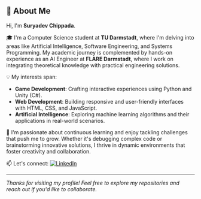 ## 👋 About Me

Hi, I'm **Suryadev Chippada**.

🎓 I'm a Computer Science student at **TU Darmstadt**, where I'm delving into areas like Artificial Intelligence, Software Engineering, and Systems Programming. My academic journey is complemented by hands-on experience as an AI Engineer at **FLARE Darmstadt**, where I work on integrating theoretical knowledge with practical engineering solutions.

💡 My interests span:
- **Game Development**: Crafting interactive experiences using Python and Unity (C#).
- **Web Development**: Building responsive and user-friendly interfaces with HTML, CSS, and JavaScript.
- **Artificial Intelligence**: Exploring machine learning algorithms and their applications in real-world scenarios.

🚀 I'm passionate about continuous learning and enjoy tackling challenges that push me to grow. Whether it's debugging complex code or brainstorming innovative solutions, I thrive in dynamic environments that foster creativity and collaboration.

📫 Let's connect:
[![LinkedIn](https://img.shields.io/badge/LinkedIn-blue?logo=linkedin&style=flat)](https://www.linkedin.com/in/suryadev-chippada)

---

*Thanks for visiting my profile! Feel free to explore my repositories and reach out if you'd like to collaborate.*
